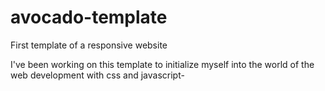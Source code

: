 # avocado-template
First template of a responsive website

I've been working on this template to initialize myself into the world of the web development with css and javascript- 
